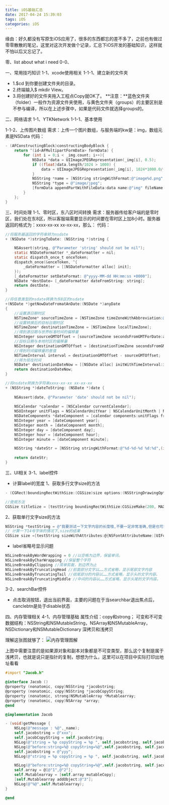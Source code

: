 ```yaml
---
title: iOS基础汇总
date: 2017-04-24 15:39:03
tags: iOS
categories: iOS
---
```


缘由：好久都没有写原生iOS应用了，很多的东西都忘的差不多了，之前也有做过零零散散的笔记，这里对这次开发做个记录，汇总下iOS开发的基础知识，这样就不怕以后又忘记了。

<!--more-->

零、list about what i need
0-0、

一、常用技巧知识
1-1、xcode使用相关
1-1-1、建立新的文件夹

* 1.$cd 到你要创建文件夹的目录。
* 2.终端输入$ mkdir View。
* 3.将创建好的文件夹拖入工程点Copy就OK了。
**注意：**蓝色文件夹（folder）一般作为资源文件夹使用，与黄色文件夹（groups）的主要区别是不参与编译，所以在上述步骤中，如果是代码文件就选择groups的。


二、网络请求
1-1、YTKNetwork
1-1-1、基本使用

1-1-2、上传图片数组
需求：上传一个图片数组，与服务端的kw是：img，数组元素是NSData
代码：
```objectivec
- (AFConstructingBlock)constructingBodyBlock {
    return ^(id<AFMultipartFormData> formData) {
        for (int i = 0;i < _img.count; i++){
            NSData *data = UIImageJPEGRepresentation(_img[i], 0.5);
            if ((float)data.length/1024 > 1000) {
                data = UIImageJPEGRepresentation(_img[i], 1024*1000.0/(float)data.length);
            }
            NSString *name = [NSString stringWithFormat:@"image%d.png",i];
            NSString *type = @"image/jpeg";
            [formData appendPartWithFileData:data name:@"img" fileName:name mimeType:type];
        }
    };
}
```

三、时间处理
1-1、零时区，东八区时间转换
需求：服务器传给客户端的是零时区，我们处在东8区，所以客服端需要显示的时间要在零时区上加8小时。服务器返回的格式为：xxxx-xx-xx xx-xx-xx，那么：
代码：
```objectivec
//将服务器返回的字符串转为nsdate
+ (NSDate *)stringToDate: (NSString *)string {

    NSAssert(string, @"Parameter 'string' should not be nil");
    static NSDateFormatter *_dateFormatter = nil;
    static dispatch_once_t onceToken;
    dispatch_once(&onceToken, ^{
        _dateFormatter = [[NSDateFormatter alloc] init];
    });
    [_dateFormatter setDateFormat: @"yyyy-MM-dd HH:mm:ss +0000"];
    NSDate *destDate= [_dateFormatter dateFromString: string];
    return destDate;
}

//将任意类型的nsdate转换为东8区的nsdate
+(NSDate *)getNowDateFromatAnDate:(NSDate *)anyDate
{
    //设置源日期时区
    NSTimeZone* sourceTimeZone = [NSTimeZone timeZoneWithAbbreviation:@"UTC"];//或GMT
    //设置转换后的目标日期时区
    NSTimeZone* destinationTimeZone = [NSTimeZone localTimeZone];
    //得到源日期与世界标准时间的偏移量
    NSInteger sourceGMTOffset = [sourceTimeZone secondsFromGMTForDate:anyDate];
    //目标日期与本地时区的偏移量
    NSInteger destinationGMTOffset = [destinationTimeZone secondsFromGMTForDate:anyDate];
    //得到时间偏移量的差值
    NSTimeInterval interval = destinationGMTOffset - sourceGMTOffset;
    //转为现在时间
    NSDate* destinationDateNow = [[NSDate alloc] initWithTimeInterval:interval sinceDate:anyDate];
    return destinationDateNow;
}

//将nsdate转换为字符串xxxx-xx-xx xx-xx-xx
+ (NSString *)dateToString: (NSDate *)date {
    
    NSAssert(date, @"Parameter 'date' should not be nil");
    
    NSCalendar *calendar = [NSCalendar currentCalendar];
    NSUInteger unitFlags = NSCalendarUnitYear | NSCalendarUnitMonth | NSCalendarUnitDay | NSCalendarUnitHour | NSCalendarUnitMinute | NSCalendarUnitSecond;
    NSDateComponents *dateComponent = [calendar components:unitFlags fromDate: date];
    NSInteger year = [dateComponent year];
    NSInteger month = [dateComponent month];
    NSInteger day = [dateComponent day];
    NSInteger hour = [dateComponent hour];
    NSInteger minute = [dateComponent minute];

    NSString *dateStr = [NSString stringWithFormat:@"%d-%d-%d %d:%d",(int)year,(int)month,(int)day,(int)hour,(int)minute];
    
    return dateStr;
}
```

三、UI相关
3-1、label控件
* 计算label的宽度
1、获取多行文字size的方法
```objectivec
- (CGRect)boundingRectWithSize:(CGSize)size options:(NSStringDrawingOptions)options attributes:(NSDictionary *)attributes context:(NSStringDrawingContext *)context NS_AVAILABLE_IOS(7_0);

//使用方法
CGSize titleSize = [testString boundingRectWithSize:CGSizeMake(200, MAXFLOAT) options:NSStringDrawingUsesLineFragmentOrigin attributes:@{NSFontAttributeName:[UIFont systemFontOfSize:14]} context:nil].size;

```

2、获取单行文字size的方法
```objectivec
NSString *testString = @"我要测试一下文字内容的长度哦,不要一定非常准确,但是也可能非常正确,我就是用来测试文字行数才弄这么多字数在这里,呵呵,赶紧运行看看结果吧,不过你要记录一下单行计算下的size数值,后面会用来做比对的.";
// 计算一下14号字体的情况下,size的结果
CGSize size =[testString sizeWithAttributes:@{NSFontAttributeName:[UIFont systemFontOfSize:14]}];
```

* label省略号显示问题
```objectivec
NSLineBreakByWordWrapping = 0 //以空格为边界，保留单词。
NSLineBreakByCharWrapping //保留整个字符
NSLineBreakByClipping //简单剪裁，到边界为止
NSLineBreakByTruncatingHead //前面部分文字以……方式省略，显示尾部文字内容
NSLineBreakByTruncatingTail //结尾部分的内容以……方式省略，显示头的文字内容。
NSLineBreakByTruncatingMiddle //中间的内容以……方式省略，显示头尾的文字内容。
```

3-2、searchBar控件
* 点击取消按钮，退出当前界面，主要的问题在于当searchbar退出焦点后，canclebtn是处于disable状态

四、内存管理相关
4-1、内存管理基础
属性介绍：copy和strong；
可变和不可变数据结构：NSString和NSMutableString，NSArray和NSMutableArray，NSDictionary和NSMutableDictionary
深拷贝和浅拷贝

理解这张图就够了：
![内存管理图解](http://ok2nitkry.bkt.clouddn.com/iOS%E5%9F%BA%E7%A1%80%E7%9F%A5%E8%AF%86%E6%B1%87%E6%80%BB_%E5%86%85%E5%AD%98%E7%AE%A1%E7%90%86.png)

上图中需要注意的是如果源对象和副本对象都是不可变类型，那么这个复制是属于浅拷贝，也就是说只是指针的复制，想想为什么，这里可以在项目中实际打印出地址看看
```objectivec
#import "Jacob.h"

@interface Jacob ()
@property (nonatomic, copy)NSString *jacobstring;
@property (nonatomic, copy)NSString *jacobCopyString;
@property (nonatomic, strong)NSMutableArray *Mutablearray;
@property (nonatomic, copy)NSArray *array;
@end

@implementation Jacob

- (void)getMessage {
    NSLog(@"message : %@",_name);
    self.jacobstring = @"xxx";
    self.jacobCopyString = self.jacobstring;
    NSLog(@"string = %p copyString = %p ", self.jacobstring, self.jacobCopyString);
    NSLog(@"before:string=%@ copyString=%@",self.jacobstring, self.jacobCopyString);
    self.jacobstring = @"yyy";
    NSLog(@"string = %p copyString = %p ", self.jacobstring, self.jacobCopyString);

    NSLog(@"before:string=%@ copyString=%@",self.jacobstring, self.jacobCopyString);
    self.array = @[@"1",@"2"];
    self.Mutablearray = [self.array mutableCopy];
    [self.Mutablearray addObject:@"3"];
    NSLog(@"%@",self.Mutablearray);
}

@end
```

